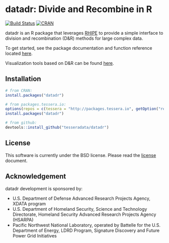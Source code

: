 # datadr: Divide and Recombine in R

[![Build Status](https://travis-ci.org/tesseradata/datadr.svg?branch=master)](https://travis-ci.org/tesseradata/datadr)
[![CRAN](http://www.r-pkg.org/badges/version/datadr)](https://cran.r-project.org/web/packages/datadr/index.html)

datadr is an R package that leverages [RHIPE](https://github.com/tesseradata/RHIPE) to provide a simple interface to division and recombination (D&R) methods for large complex data.

To get started, see the package documentation and function reference located [here](http://tesseradata.github.com/datadr). 

Visualization tools based on D&R can be found [here](https://github.com/tesseradata/trelliscope).

## Installation

```r
# from CRAN:
install.packages("datadr")

# from packages.tessera.io:
options(repos = c(tessera = "http://packages.tessera.io", getOption("repos")))
install.packages("datadr")

# from github:
devtools::install_github("tesseradata/datadr")
```

## License

This software is currently under the BSD license.  Please read the [license](https://github.com/tesseradata/datadr/blob/master/LICENSE.md) document.

## Acknowledgement

datadr development is sponsored by:

- U.S. Department of Defense Advanced Research Projects Agency, XDATA program
- U.S. Department of Homeland Security, Science and Technology Directorate, Homeland Security Advanced Research Projects Agency (HSARPA)
- Pacific Northwest National Laboratory, operated by Battelle for the U.S. Department of Energy, LDRD Program, Signature Discovery and Future Power Grid Initiatives

